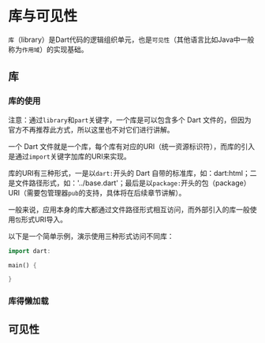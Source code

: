 # 库与可见性

`库`（library）是Dart代码的逻辑组织单元，也是`可见性`（其他语言比如Java中一般称为`作用域`）的实现基础。

## 库

### 库的使用

注意：通过`library`和`part`关键字，一个库是可以包含多个 Dart 文件的，但因为官方不再推荐此方式，所以这里也不对它们进行讲解。

一个 Dart 文件就是一个库，每个库有对应的URI（统一资源标识符），而库的引入是通过`import`关键字加库的URI来实现。

库的URI有三种形式，一是以`dart:`开头的 Dart 自带的标准库，如：dart:html；二是文件路径形式，如：'../base.dart'；最后是以`package:`开头的包（package）URI（需要包管理器`pub`的支持，具体将在后续章节讲解）。

一般来说，应用本身的库大都通过文件路径形式相互访问，而外部引入的库一般使用`包`形式URI导入。

以下是一个简单示例，演示使用三种形式访问不同库：

```dart
import dart:

main() {

}
```

### 库得懒加载

## 可见性

